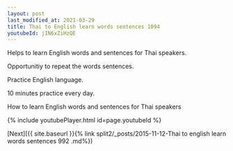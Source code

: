 ```yaml
---
layout: post
last_modified_at: 2021-03-29
title: Thai to English learn words sentences 1094 
youtubeId: jIN6xZiHzQE
---
```

 
 
Helps to learn English words and sentences for Thai speakers.

Opportunitiy to repeat the words sentences. 

Practice English language. 
 
10 minutes practice every day. 
 
How to learn English words and sentences for Thai speakers 
 
{% include youtubePlayer.html id=page.youtubeId %}
 
 
[Next]({{ site.baseurl }}{% link  split2/_posts/2015-11-12-Thai to english learn words sentences 992 .md%})
 
